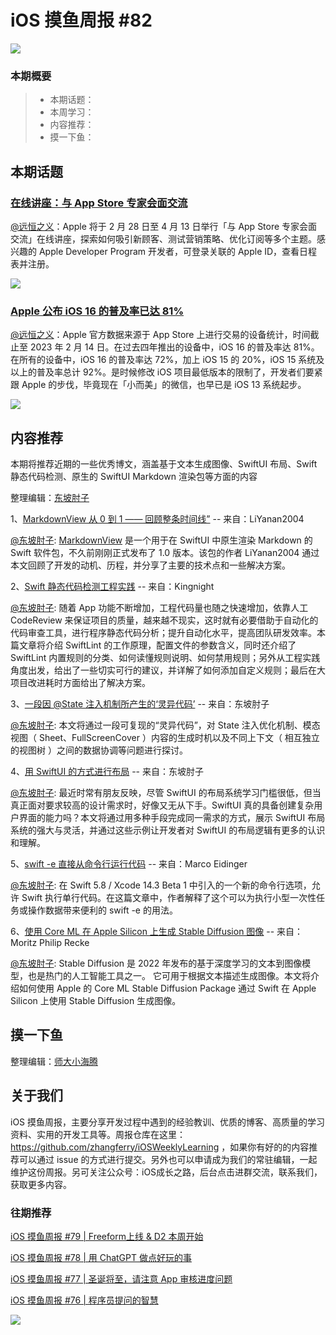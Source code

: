 # iOS 摸鱼周报 #82

![](https://cdn.zhangferry.com/Images/moyu_weekly_cover.jpeg)

### 本期概要

> * 本期话题：
> * 本周学习：
> * 内容推荐：
> * 摸一下鱼：

## 本期话题

### [在线讲座：与 App Store 专家会面交流](https://developer.apple.com/cn/news/?id=tfb0r2ql "在线讲座：与 App Store 专家会面交流")

[@远恒之义](https://github.com/eternaljust)：Apple 将于 2 月 28 日至 4 月 13 日举行「与 App Store 专家会面交流」在线讲座，探索如何吸引新顾客、测试营销策略、优化订阅等多个主题。感兴趣的 Apple Developer Program 开发者，可登录关联的 Apple ID，查看日程表并注册。

![](https://cdn.zhangferry.com/Images/85-event-appstore.jpeg)

### [Apple 公布 iOS 16 的普及率已达 81%](https://developer.apple.com/cn/support/app-store/ "Apple 公布 iOS 16 的普及率达 81%")

[@远恒之义](https://github.com/eternaljust)：Apple 官方数据来源于 App Store 上进行交易的设备统计，时间截止至 2023 年 2 月 14 日。在过去四年推出的设备中，iOS 16 的普及率达 81%。在所有的设备中，iOS 16 的普及率达 72%，加上 iOS 15 的 20%，iOS 15 系统及以上的普及率总计 92%。是时候修改 iOS 项目最低版本的限制了，开发者们要紧跟 Apple 的步伐，毕竟现在「小而美」的微信，也早已是 iOS 13 系统起步。

![](https://cdn.zhangferry.com/Images/85-ios16-ipados16.png)

## 内容推荐

本期将推荐近期的一些优秀博文，涵盖基于文本生成图像、SwiftUI 布局、Swift 静态代码检测、原生的 SwiftUI Markdown 渲染包等方面的内容

整理编辑：[东坡肘子](https://www.fatbobman.com/)

1、[MarkdownView 从 0 到 1 —— 回顾整条时间线”](https://liyanan2004.github.io/the-road-of-markdown-view/ "MarkdownView 从 0 到 1 —— 回顾整条时间线") -- 来自：LiYanan2004

[@东坡肘子](https://www.fatbobman.com/): [MarkdownView](https://github.com/LiYanan2004/MarkdownView) 是一个用于在 SwiftUI 中原生渲染 Markdown 的 Swift 软件包，不久前刚刚正式发布了 1.0 版本。该包的作者 LiYanan2004 通过本文回顾了开发的动机、历程，并分享了主要的技术点和一些解决方案。

2、[Swift 静态代码检测工程实践](https://kingnight.github.io/programming/2023/02/20/Swift静态代码检测工程实践.html "Swift静态代码检测工程实践") -- 来自：Kingnight

[@东坡肘子](https://www.fatbobman.com/): 随着 App 功能不断增加，工程代码量也随之快速增加，依靠人工 CodeReview 来保证项目的质量，越来越不现实，这时就有必要借助于自动化的代码审查工具，进行程序静态代码分析；提升自动化水平，提高团队研发效率。本篇文章将介绍 SwiftLint 的工作原理，配置文件的参数含义，同时还介绍了 SwiftLint 内置规则的分类、如何读懂规则说明、如何禁用规则；另外从工程实践角度出发，给出了一些切实可行的建议，并详解了如何添加自定义规则；最后在大项目改进耗时方面给出了解决方案。

3、[一段因 @State 注入机制所产生的‘灵异代码’](https://www.fatbobman.com/posts/bug-code-by-state-inject/ "一段因 @State 注入机制所产生的‘灵异代码’") -- 来自：东坡肘子

[@东坡肘子](https://www.fatbobman.com/): 本文将通过一段可复现的“灵异代码”，对 State 注入优化机制、模态视图（ Sheet、FullScreenCover ）内容的生成时机以及不同上下文（ 相互独立的视图树 ）之间的数据协调等问题进行探讨。

4、[用 SwiftUI 的方式进行布局](https://www.fatbobman.com/posts/bug-code-by-state-inject/ "用 SwiftUI 的方式进行布局") -- 来自：东坡肘子

[@东坡肘子](https://www.fatbobman.com/): 最近时常有朋友反映，尽管 SwiftUI 的布局系统学习门槛很低，但当真正面对要求较高的设计需求时，好像又无从下手。SwiftUI 真的具备创建复杂用户界面的能力吗？本文将通过用多种手段完成同一需求的方式，展示 SwiftUI 布局系统的强大与灵活，并通过这些示例让开发者对 SwiftUI 的布局逻辑有更多的认识和理解。

5、[swift -e 直接从命令行运行代码](https://blog.eidinger.info/swift-e-runs-code-directly-from-the-command-line "swift -e 直接从命令行运行代码") -- 来自：Marco Eidinger

[@东坡肘子](https://www.fatbobman.com/): 在 Swift 5.8 / Xcode 14.3 Beta 1 中引入的一个新的命令行选项，允许 Swift 执行单行代码。在这篇文章中，作者解释了这个可以为执行小型一次性任务或操作数据带来便利的 swift -e 的用法。

6、[使用 Core ML 在 Apple Silicon 上生成 Stable Diffusion 图像](https://www.createwithswift.com/generating-images-with-stable-diffusion-on-apple-silicon-with-core-ml/ "使用 Core ML 在 Apple Silicon 上生成 Stable Diffusion 图像") -- 来自：Moritz Philip Recke

[@东坡肘子](https://www.fatbobman.com/): Stable Diffusion 是 2022 年发布的基于深度学习的文本到图像模型，也是热门的人工智能工具之一。 它可用于根据文本描述生成图像。本文将介绍如何使用 Apple 的 Core ML Stable Diffusion Package 通过 Swift 在 Apple Silicon 上使用 Stable Diffusion 生成图像。

## 摸一下鱼

整理编辑：[师大小海腾](https://juejin.cn/user/782508012091645/posts)



## 关于我们

iOS 摸鱼周报，主要分享开发过程中遇到的经验教训、优质的博客、高质量的学习资料、实用的开发工具等。周报仓库在这里：https://github.com/zhangferry/iOSWeeklyLearning ，如果你有好的的内容推荐可以通过 issue 的方式进行提交。另外也可以申请成为我们的常驻编辑，一起维护这份周报。另可关注公众号：iOS成长之路，后台点击进群交流，联系我们，获取更多内容。

### 往期推荐

[iOS 摸鱼周报 #79 | Freeform上线 & D2 本周开始](https://mp.weixin.qq.com/s/HdEhmXt60853tzM6xiVUwA)

[iOS 摸鱼周报 #78 |  用 ChatGPT 做点好玩的事 ](https://mp.weixin.qq.com/s/27J4NguYRsxYWmff_6iDcg)

[iOS 摸鱼周报 #77 | 圣诞将至，请注意 App 审核进度问题](https://mp.weixin.qq.com/s/yYdGO1kRcwQJ3-z-aavHYA)

[iOS 摸鱼周报 #76 | 程序员提问的智慧](https://mp.weixin.qq.com/s/5chb-a9u7VMdLis1FG6B6Q)

![](https://cdn.zhangferry.com/Images/WechatIMG384.jpeg)
